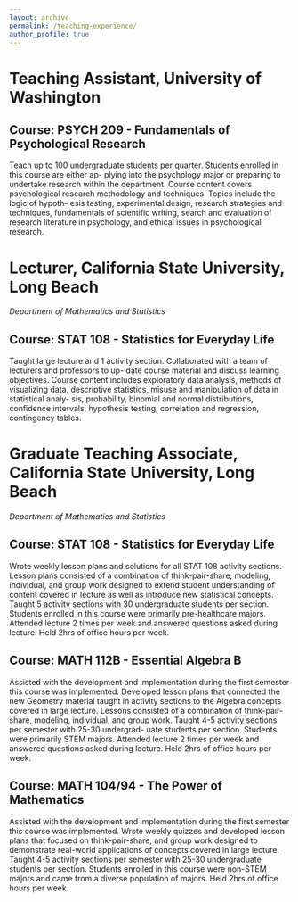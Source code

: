 ```yaml
---
layout: archive
permalink: /teaching-experience/
author_profile: true
---
```


# Teaching Assistant, University of Washington

## Course: PSYCH 209 - Fundamentals of Psychological Research

Teach up to 100 undergraduate students per quarter. Students enrolled in this course are either ap- plying into the psychology major or preparing to undertake research within the department. Course content covers psychological research methodology and techniques. Topics include the logic of hypoth- esis testing, experimental design, research strategies and techniques, fundamentals of scientific writing, search and evaluation of research literature in psychology, and ethical issues in psychological research.

# Lecturer, California State University, Long Beach
*Department of Mathematics and Statistics*

## Course: STAT 108 - Statistics for Everyday Life

Taught large lecture and 1 activity section. Collaborated with a team of lecturers and professors to up- date course material and discuss learning objectives. Course content includes exploratory data analysis, methods of visualizing data, descriptive statistics, misuse and manipulation of data in statistical analy- sis, probability, binomial and normal distributions, confidence intervals, hypothesis testing, correlation and regression, contingency tables.

# Graduate Teaching Associate, California State University, Long Beach
*Department of Mathematics and Statistics*

## Course: STAT 108 - Statistics for Everyday Life
Wrote weekly lesson plans and solutions for all STAT 108 activity sections. Lesson plans consisted of a combination of think-pair-share, modeling, individual, and group work designed to extend student understanding of content covered in lecture as well as introduce new statistical concepts. Taught 5 activity sections with 30 undergraduate students per section. Students enrolled in this course were primarily pre-healthcare majors. Attended lecture 2 times per week and answered questions asked during lecture. Held 2hrs of office hours per week.

## Course: MATH 112B - Essential Algebra B

Assisted with the development and implementation during the first semester this course was implemented. Developed lesson plans that connected the new Geometry material taught in activity sections to the Algebra concepts covered in large lecture. Lessons consisted of a combination of think-pair-share, modeling, individual, and group work. Taught 4-5 activity sections per semester with 25-30 undergrad- uate students per section. Students were primarily STEM majors. Attended lecture 2 times per week and answered questions asked during lecture. Held 2hrs of office hours per week.

## Course: MATH 104/94 - The Power of Mathematics

Assisted with the development and implementation during the first semester this course was implemented. Wrote weekly quizzes and developed lesson plans that focused on think-pair-share, and group work designed to demonstrate real-world applications of concepts covered in large lecture. Taught 4-5 activity sections per semester with 25-30 undergraduate students per section. Students enrolled in this course were non-STEM majors and came from a diverse population of majors. Held 2hrs of office hours per week.